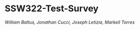# SSW322-Test-Survey
*William Baltus, Jonathan Cucci, Joseph Letizia, Markell Torres*
 
  
  
   
 
 
 
  
 

